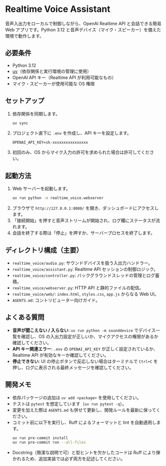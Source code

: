 # Realtime Voice Assistant

音声入出力をローカルで制御しながら、OpenAI Realtime API と会話できる簡易 Web アプリです。Python 3.12 と音声デバイス（マイク・スピーカー）を備えた環境で動作します。

## 必要条件
- Python 3.12
- [uv](https://github.com/astral-sh/uv)（依存関係と実行環境の管理に使用）
- OpenAI API キー（Realtime API が利用可能なもの）
- マイク・スピーカーが使用可能な OS 権限

## セットアップ
1. 依存関係を同期します。
   ```bash
   uv sync
   ```
2. プロジェクト直下に `.env` を作成し、API キーを設定します。
   ```env
   OPENAI_API_KEY=sk-xxxxxxxxxxxxxxxx
   ```
3. 初回のみ、OS からマイク入力の許可を求められた場合は許可してください。

## 起動方法
1. Web サーバーを起動します。
   ```bash
   uv run python -m realtime_voice.webserver
   ```
2. ブラウザで `http://127.0.0.1:8000/` を開き、ダッシュボードにアクセスします。
3. 「接続開始」を押すと音声ストリームが開始され、ログ欄にステータスが流れます。
4. 会話を終了する際は「停止」を押すか、サーバープロセスを終了します。

## ディレクトリ構成（主要）
- `realtime_voice/audio.py`: サウンドデバイスを扱う入出力ハンドラー。
- `realtime_voice/assistant.py`: Realtime API セッションの制御ロジック。
- `realtime_voice/controller.py`: バックグラウンドスレッドの管理とログ蓄積。
- `realtime_voice/webserver.py`: HTTP API と静的ファイルの配信。
- `realtime_voice/web/`: `index.html`, `styles.css`, `app.js` からなる Web UI。
- `AGENTS.md`: コントリビューター向けガイド。

## よくある質問
- **音声が聞こえない / 入らない**: `uv run python -m sounddevice` でデバイス一覧を確認し、OS の入出力設定が正しいか、マイクアクセスの権限があるか確認してください。
- **API キー関連エラー**: `.env` の `OPENAI_API_KEY` が正しく設定されているか、Realtime API が有効なキーか確認してください。
- **停止できない**: UI の停止ボタンで反応しない場合はターミナルで `Ctrl+C` を押し、ログに表示される最終メッセージを確認してください。

## 開発メモ
- 依存パッケージの追加は `uv add <package>` を使用してください。
- テストは `pytest` を想定しています（`uv run pytest -q`）。
- 変更を加えた際は `AGENTS.md` も併せて更新し、開発ルールを最新に保ってください。
- コミット前に以下を実行し、Ruff によるフォーマットと lint を自動適用します。
  ```bash
  uv run pre-commit install
  uv run pre-commit run --all-files
  ```
- Docstring（簡潔な説明で可）と型ヒントを欠かしたコードは Ruff により弾かれるため、追加実装では必ず両方を記述してください。
